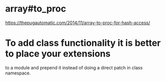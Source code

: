 # array#to_proc
<https://thepugautomatic.com/2014/11/array-to-proc-for-hash-access/>


# To add class functionality it is better to place your extensions 
to a module and prepend it instead of doing a direct patch in class namespace.
 
